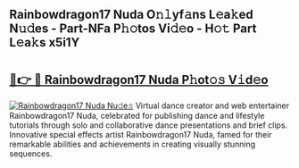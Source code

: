 ## Rainbowdragon17 Nuda O𝚗𝚕yf𝚊ns L𝚎a𝚔ed N𝚞𝚍es - Part-NFa P𝚑𝚘tos Vi𝚍𝚎o - H𝚘𝚝 Part L𝚎a𝚔s x5i1Y

# <h2><a href="http://kf1hek.oniu.top/?m=Rainbowdragon17+Nuda">🔗👉 🔴 Rainbowdragon17 Nuda P𝚑ot𝚘𝚜 V𝚒d𝚎o</a></h2>

[![Rainbowdragon17 Nuda Nu𝚍e𝚜](https://i.imgur.com/0qMVB7G.gif)](http://kf1hek.oniu.top/?m=Rainbowdragon17+Nuda)
Virtual dance creator and web entertainer Rainbowdragon17 Nuda, celebrated for publishing dance and lifestyle tutorials through solo and collaborative dance presentations and brief clips. Innovative special effects artist Rainbowdragon17 Nuda, famed for their remarkable abilities and achievements in creating visually stunning sequences.  
